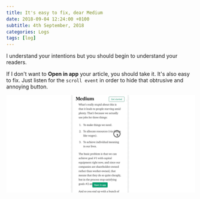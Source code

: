 ```yaml
---
title: It's easy to fix, dear Medium
date: 2018-09-04 12:24:00 +0100
subtitle: 4th September, 2018
categories: Logs
tags: [log]
---
```


I understand your intentions but you should begin to understand your readers.

If I don't want to **Open in app** your article, you should take it. It's also easy to fix. Just listen for the `scroll event` in order to hide that obtrusive and annoying button.

![](../assets/log/n564_2018-09-04-16_23_32.gif)